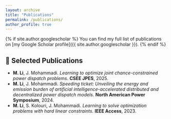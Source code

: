 ```yaml
---
layout: archive
title: "Publications"
permalink: /publications/
author_profile: true
---
```


{% if site.author.googlescholar %}
You can find my full list of publications on 
[my Google Scholar profile]({{ site.author.googlescholar }}).
{% endif %}

## 📄 Selected Publications

- **M. Li**, J. Mohammadi. *Learning to optimize joint chance-constrained power dispatch problems*. **CSEE JPES**, 2025.  
- **M. Li**, J. Mohammadi. *Speeding ticket: Unveiling the energy and emission burden of artificial intelligence-accelerated distributed and decentralized power dispatch models*. **North American Power Symposium**, 2024.  
- **M. Li**, S. Kolouri, J. Mohammadi. *Learning to solve optimization problems with hard linear constraints*. **IEEE Access**, 2023.  
